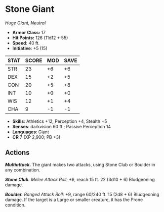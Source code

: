 # Stone Giant

*Huge Giant, Neutral*

- **Armor Class:** 17
- **Hit Points:** 126 (11d12 + 55)
- **Speed:** 40 ft.
- **Initiative**: +5 (15)

|STAT|SCORE|MOD|SAVE|
| --- | --- | --- | ---- |
| STR | 23 | +6 | +6 |
| DEX | 15 | +2 | +5 |
| CON | 20 | +5 | +8 |
| INT | 10 | +0 | +0 |
| WIS | 12 | +1 | +4 |
| CHA | 9 | -1 | -1 |

- **Skills**: Athletics +12, Perception +4, Stealth +5
- **Senses**: darkvision 60 ft.; Passive Perception 14
- **Languages**: Giant
- **CR** 7 (XP 2,900; PB +3)

## Actions

***Multiattack.*** The giant makes two attacks, using Stone Club or Boulder in any combination.

***Stone Club.*** *Melee Attack Roll:* +9, reach 15 ft. 22 (3d10 + 6) Bludgeoning damage.

***Boulder.*** *Ranged Attack Roll:* +9, range 60/240 ft. 15 (2d8 + 6) Bludgeoning damage. If the target is a Large or smaller creature, it has the Prone condition.


